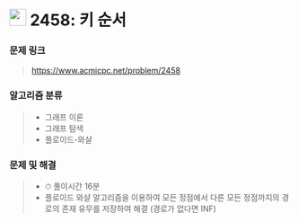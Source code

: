 # <img src="https://d2gd6pc034wcta.cloudfront.net/tier/12.svg" width="30">  2458: 키 순서

### 문제 링크

> https://www.acmicpc.net/problem/2458



### 알고리즘 분류

>- 그래프 이론
>- 그래프 탐색
>- 플로이드-와샬



### 문제 및 해결

>- ⏱ 풀이시간 16분
>- 플로이드 와샬 알고리즘을 이용하여 모든 정점에서 다른 모든 정점까지의 경로의 존재 유무를 저장하여 해결 (경로가 없다면 INF)
